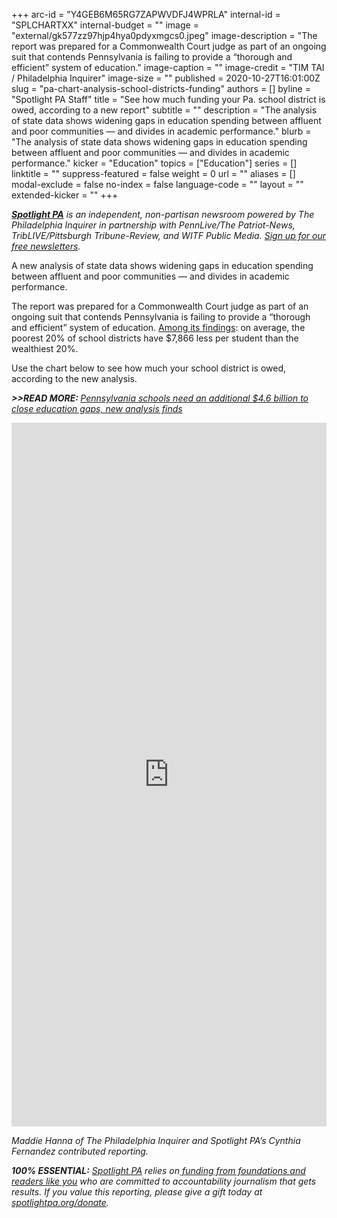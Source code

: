 +++
arc-id = "Y4GEB6M65RG7ZAPWVDFJ4WPRLA"
internal-id = "SPLCHARTXX"
internal-budget = ""
image = "external/gk577zz97hjp4hya0pdyxmgcs0.jpeg"
image-description = "The report was prepared for a Commonwealth Court judge as part of an ongoing suit that contends Pennsylvania is failing to provide a “thorough and efficient” system of education."
image-caption = ""
image-credit = "TIM TAI / Philadelphia Inquirer"
image-size = ""
published = 2020-10-27T16:01:00Z
slug = "pa-chart-analysis-school-districts-funding"
authors = []
byline = "Spotlight PA Staff"
title = "See how much funding your Pa. school district is owed, according to a new report"
subtitle = ""
description = "The analysis of state data shows widening gaps in education spending between affluent and poor communities — and divides in academic performance."
blurb = "The analysis of state data shows widening gaps in education spending between affluent and poor communities — and divides in academic performance."
kicker = "Education"
topics = ["Education"]
series = []
linktitle = ""
suppress-featured = false
weight = 0
url = ""
aliases = []
modal-exclude = false
no-index = false
language-code = ""
layout = ""
extended-kicker = ""
+++

<a href="https://www.spotlightpa.org/"><i><b>Spotlight PA</b></i></a><i> is an independent, non-partisan newsroom powered by The Philadelphia Inquirer in partnership with PennLive/The Patriot-News, TribLIVE/Pittsburgh Tribune-Review, and WITF Public Media. </i><a href="https://www.spotlightpa.org/newsletters"><i>Sign up for our free newsletters</i></a><i>.</i>

A new analysis of state data shows widening gaps in education spending between affluent and poor communities — and divides in academic performance.

The report was prepared for a Commonwealth Court judge as part of an ongoing suit that contends Pennsylvania is failing to provide a “thorough and efficient” system of education. <a href="https://www.spotlightpa.org/news/2020/10/pa-public-school-funding-analysis-philadelphia-reading-lancaster/" target="_blank">Among its findings</a>: on average, the poorest 20% of school districts have $7,866 less per student than the wealthiest 20%.

Use the chart below to see how much your school district is owed, according to the new analysis.

<i><b>&gt;&gt;READ MORE: </b></i><a href="https://www.spotlightpa.org/news/2020/10/pa-public-school-funding-analysis-philadelphia-reading-lancaster/" target="_blank"><i>Pennsylvania schools need an additional $4.6 billion to close education gaps, new analysis finds</i></a>

<iframe title="Disparities in Funding for Low-Income Pa. Students" aria-label="chart" id="datawrapper-chart-i0B6Y" src="https://datawrapper.dwcdn.net/i0B6Y/4/" scrolling="no" frameborder="0" style="width: 0; min-width: 100% !important; border: none;" height="1126"></iframe><script type="text/javascript">!function(){"use strict";window.addEventListener("message",(function(a){if(void 0!==a.data["datawrapper-height"])for(var e in a.data["datawrapper-height"]){var t=document.getElementById("datawrapper-chart-"+e)||document.querySelector("iframe[src*='"+e+"']");t&&(t.style.height=a.data["datawrapper-height"][e]+"px")}}))}();
</script>

<i>Maddie Hanna of The Philadelphia Inquirer and Spotlight PA’s Cynthia Fernandez contributed reporting.</i>

<i><b>100% ESSENTIAL:</b></i><i> </i><a href="https://www.spotlightpa.org/"><i>Spotlight PA</i></a><i> relies on</i><a href="https://www.spotlightpa.org/support"><i> funding from foundations and readers like you</i></a><i> who are committed to accountability journalism that gets results. If you value this reporting, please give a gift today at </i><a href="https://www.spotlightpa.org/donate"><i>spotlightpa.org/donate</i></a><i>.</i>
